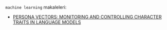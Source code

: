 `machine learning` makaleleri:

- [PERSONA VECTORS: MONITORING AND CONTROLLING CHARACTER TRAITS IN LANGUAGE MODELS](persona-vectors.md)